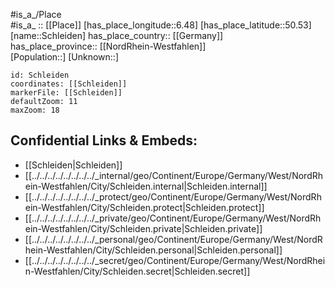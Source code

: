﻿---
location: [50.53,6.48] 
mapzoom: [7,12] 
mapmarker: city 
type: City
tags:
- geo/City


SpocWebEntityId: 34029
isDeleted: false
confidential: public

---
#is_a_/Place  
#is_a_ :: [[Place]] 
[has_place_longitude::6.48] 
[has_place_latitude::50.53] 
[name::Schleiden] 
has_place_country:: [[Germany]]  
has_place_province:: [[NordRhein-Westfahlen]]  
[Population::] 
[Unknown::] 


```leaflet
id: Schleiden
coordinates: [[Schleiden]] 
markerFile: [[Schleiden]] 
defaultZoom: 11 
maxZoom: 18
```


## Confidential Links & Embeds: 
- [[Schleiden|Schleiden]]  
- [[../../../../../../../../_internal/geo/Continent/Europe/Germany/West/NordRhein-Westfahlen/City/Schleiden.internal|Schleiden.internal]] 
- [[../../../../../../../../_protect/geo/Continent/Europe/Germany/West/NordRhein-Westfahlen/City/Schleiden.protect|Schleiden.protect]] 
- [[../../../../../../../../_private/geo/Continent/Europe/Germany/West/NordRhein-Westfahlen/City/Schleiden.private|Schleiden.private]] 
- [[../../../../../../../../_personal/geo/Continent/Europe/Germany/West/NordRhein-Westfahlen/City/Schleiden.personal|Schleiden.personal]] 
- [[../../../../../../../../_secret/geo/Continent/Europe/Germany/West/NordRhein-Westfahlen/City/Schleiden.secret|Schleiden.secret]] 
